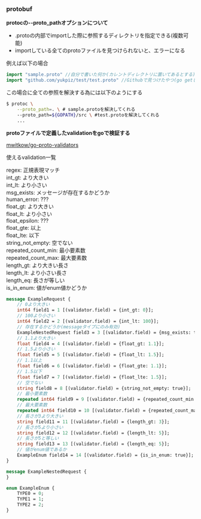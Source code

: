 ### protobuf

**protocの--proto_pathオプションについて**  

- .protoの内部でimportした際に参照するディレクトリを指定できる(複数可能)
- importしている全てのprotoファイルを見つけられないと、エラーになる

例えば以下の場合  

```proto
import "sample.proto" //自分で書いた何か(カレントディレクトリに置いてあるとする)
import "github.com/yukpiz/test/test.proto" //Githubで見つけたやつ(go getしたから$GOPATHに入っている)
```

この場合に全ての参照を解決する為には以下のようにする  

```bash
$ protoc \
	--proto_path=. \ # sample.protoを解決してくれる
	--proto_path=${GOPATH}/src \ #test.protoを解決してくれる
	...
```

**protoファイルで定義したvalidationをgoで検証する**  

[mwitkow/go-proto-validators](https://github.com/mwitkow/go-proto-validators)  

使えるvalidation一覧  

regex: 正規表現マッチ  
int_gt: より大きい  
int_lt: より小さい  
msg_exists: メッセージが存在するかどうか  
human_error: ???  
float_gt: より大きい  
float_lt: より小さい  
float_epsilon: ???  
float_gte: 以上  
float_lte: 以下  
string_not_empty: 空でない  
repeated_count_min: 最小要素数  
repeated_count_max: 最大要素数  
length_gt: より大きい長さ  
length_lt: より小さい長さ  
length_eq: 長さが等しい  
is_in_enum: 値がenum値かどうか  

```proto
message ExampleRequest {
    // 0より大きい
    int64 field1 = 1 [(validator.field) = {int_gt: 0}];
    // 100より小さい
    int64 field2 = 2 [(validator.field) = {int_lt: 100}];
    // 存在するかどうか(messageタイプにのみ有効)
    ExampleNestedRequest field3 = 3 [(validator.field) = {msg_exists: true}];
    // 1.1より大きい
    float field4 = 4 [(validator.field) = {float_gt: 1.1}];
    // 1.5より小さい
    float field5 = 5 [(validator.field) = {float_lt: 1.5}];
    // 1.1以上
    float field6 = 6 [(validator.field) = {float_gte: 1.1}];
    // 1.5以下
    float field7 = 7 [(validator.field) = {float_lte: 1.5}];
    // 空でない
    string field8 = 8 [(validator.field) = {string_not_empty: true}];
    // 最小要素数
    repeated int64 field9 = 9 [(validator.field) = {repeated_count_min: 2}];
    // 最大要素数
    repeated int64 field10 = 10 [(validator.field) = {repeated_count_max: 3}];
    // 長さが3より大きい
    string field11 = 11 [(validator.field) = {length_gt: 3}];
    // 長さが5より小さい
    string field12 = 12 [(validator.field) = {length_lt: 5}];
    // 長さが5と等しい
    string field13 = 13 [(validator.field) = {length_eq: 5}];
    // 値がenum値であるか
    ExampleEnum field14 = 14 [(validator.field) = {is_in_enum: true}];
}

message ExampleNestedRequest {
}

enum ExampleEnum {
    TYPE0 = 0;
    TYPE1 = 1;
    TYPE2 = 2;
}
```